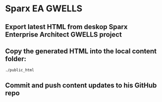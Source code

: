 # Sparx EA GWELLS


## Export latest HTML from deskop Sparx Enterprise Architect GWELLS project


## Copy the generated HTML into the local content folder:

	./public_html


## Commit and push content updates to his GitHub repo


